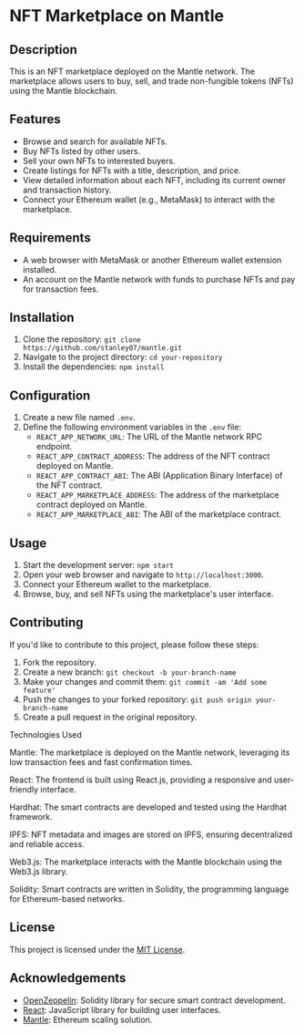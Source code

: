 # NFT Marketplace on Mantle

## Description
This is an NFT marketplace deployed on the Mantle network. The marketplace allows users to buy, sell, and trade non-fungible tokens (NFTs) using the Mantle blockchain.

## Features
- Browse and search for available NFTs.
- Buy NFTs listed by other users.
- Sell your own NFTs to interested buyers.
- Create listings for NFTs with a title, description, and price.
- View detailed information about each NFT, including its current owner and transaction history.
- Connect your Ethereum wallet (e.g., MetaMask) to interact with the marketplace.

## Requirements
- A web browser with MetaMask or another Ethereum wallet extension installed.
- An account on the Mantle network with funds to purchase NFTs and pay for transaction fees.

## Installation
1. Clone the repository: `git clone https://github.com/stanley07/mantle.git`
2. Navigate to the project directory: `cd your-repository`
3. Install the dependencies: `npm install`

## Configuration
1. Create a new file named `.env`.
2. Define the following environment variables in the `.env` file:
   - `REACT_APP_NETWORK_URL`: The URL of the Mantle network RPC endpoint.
   - `REACT_APP_CONTRACT_ADDRESS`: The address of the NFT contract deployed on Mantle.
   - `REACT_APP_CONTRACT_ABI`: The ABI (Application Binary Interface) of the NFT contract.
   - `REACT_APP_MARKETPLACE_ADDRESS`: The address of the marketplace contract deployed on Mantle.
   - `REACT_APP_MARKETPLACE_ABI`: The ABI of the marketplace contract.

## Usage
1. Start the development server: `npm start`
2. Open your web browser and navigate to `http://localhost:3000`.
3. Connect your Ethereum wallet to the marketplace.
4. Browse, buy, and sell NFTs using the marketplace's user interface.

## Contributing
If you'd like to contribute to this project, please follow these steps:
1. Fork the repository.
2. Create a new branch: `git checkout -b your-branch-name`
3. Make your changes and commit them: `git commit -am 'Add some feature'`
4. Push the changes to your forked repository: `git push origin your-branch-name`
5. Create a pull request in the original repository.

Technologies Used

Mantle: The marketplace is deployed on the Mantle network, leveraging its low transaction fees and fast confirmation times.

React: The frontend is built using React.js, providing a responsive and user-friendly interface.

Hardhat: The smart contracts are developed and tested using the Hardhat framework.

IPFS: NFT metadata and images are stored on IPFS, ensuring decentralized and reliable access.

Web3.js: The marketplace interacts with the Mantle blockchain using the Web3.js library.

Solidity: Smart contracts are written in Solidity, the programming language for Ethereum-based networks.

## License
This project is licensed under the [MIT License](LICENSE).

## Acknowledgements
- [OpenZeppelin](https://openzeppelin.com/): Solidity library for secure smart contract development.
- [React](https://reactjs.org/): JavaScript library for building user interfaces.
- [Mantle](https://www.mantle.xyz/developers): Ethereum scaling solution.
